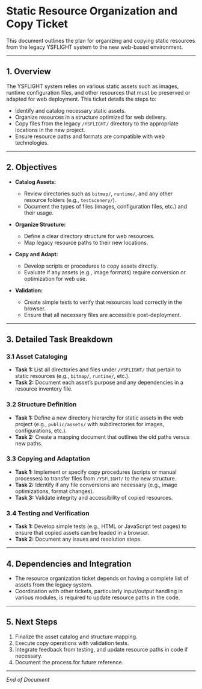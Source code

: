 # Static Resource Organization and Copy Ticket

This document outlines the plan for organizing and copying static resources from
the legacy YSFLIGHT system to the new web-based environment.

---

## 1. Overview

The YSFLIGHT system relies on various static assets such as images, runtime
configuration files, and other resources that must be preserved or adapted for
web deployment. This ticket details the steps to:

- Identify and catalog necessary static assets.
- Organize resources in a structure optimized for web delivery.
- Copy files from the legacy `/YSFLIGHT/` directory to the appropriate locations
  in the new project.
- Ensure resource paths and formats are compatible with web technologies.

---

## 2. Objectives

- **Catalog Assets:**
  - Review directories such as `bitmap/`, `runtime/`, and any other resource
    folders (e.g., `testscenery/`).
  - Document the types of files (images, configuration files, etc.) and their
    usage.

- **Organize Structure:**
  - Define a clear directory structure for web resources.
  - Map legacy resource paths to their new locations.

- **Copy and Adapt:**
  - Develop scripts or procedures to copy assets directly.
  - Evaluate if any assets (e.g., image formats) require conversion or
    optimization for web use.

- **Validation:**
  - Create simple tests to verify that resources load correctly in the browser.
  - Ensure that all necessary files are accessible post-deployment.

---

## 3. Detailed Task Breakdown

### 3.1 Asset Cataloging

- **Task 1:** List all directories and files under `/YSFLIGHT/` that pertain to
  static resources (e.g., `bitmap/`, `runtime/`, etc.).
- **Task 2:** Document each asset’s purpose and any dependencies in a resource
  inventory file.

### 3.2 Structure Definition

- **Task 1:** Define a new directory hierarchy for static assets in the web
  project (e.g., `public/assets/` with subdirectories for images,
  configurations, etc.).
- **Task 2:** Create a mapping document that outlines the old paths versus new
  paths.

### 3.3 Copying and Adaptation

- **Task 1:** Implement or specify copy procedures (scripts or manual processes)
  to transfer files from `/YSFLIGHT/` to the new structure.
- **Task 2:** Identify if any file conversions are necessary (e.g., image
  optimizations, format changes).
- **Task 3:** Validate integrity and accessibility of copied resources.

### 3.4 Testing and Verification

- **Task 1:** Develop simple tests (e.g., HTML or JavaScript test pages) to
  ensure that copied assets can be loaded in a browser.
- **Task 2:** Document any issues and resolution steps.

---

## 4. Dependencies and Integration

- The resource organization ticket depends on having a complete list of assets
  from the legacy system.
- Coordination with other tickets, particularly input/output handling in various
  modules, is required to update resource paths in the code.

---

## 5. Next Steps

1. Finalize the asset catalog and structure mapping.
2. Execute copy operations with validation tests.
3. Integrate feedback from testing, and update resource paths in code if
   necessary.
4. Document the process for future reference.

---

_End of Document_
